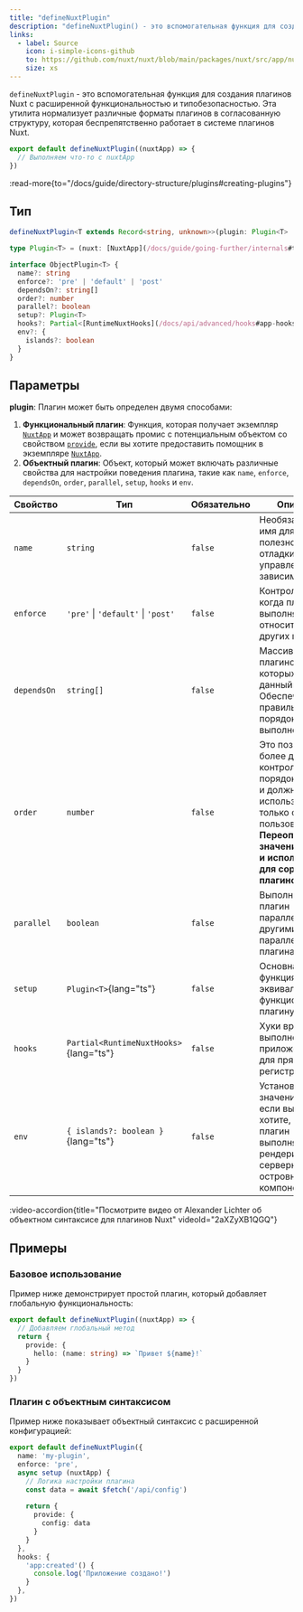 ```yaml
---
title: "defineNuxtPlugin"
description: "defineNuxtPlugin() - это вспомогательная функция для создания плагинов Nuxt."
links:
  - label: Source
    icon: i-simple-icons-github
    to: https://github.com/nuxt/nuxt/blob/main/packages/nuxt/src/app/nuxt.ts
    size: xs
---
```


`defineNuxtPlugin` - это вспомогательная функция для создания плагинов Nuxt с расширенной функциональностью и типобезопасностью. Эта утилита нормализует различные форматы плагинов в согласованную структуру, которая беспрепятственно работает в системе плагинов Nuxt.

```ts twoslash [plugins/hello.ts]
export default defineNuxtPlugin((nuxtApp) => {
  // Выполняем что-то с nuxtApp
})
```

:read-more{to="/docs/guide/directory-structure/plugins#creating-plugins"}

## Тип

```ts
defineNuxtPlugin<T extends Record<string, unknown>>(plugin: Plugin<T> | ObjectPlugin<T>): Plugin<T> & ObjectPlugin<T>

type Plugin<T> = (nuxt: [NuxtApp](/docs/guide/going-further/internals#the-nuxtapp-interface)) => Promise<void> | Promise<{ provide?: T }> | void | { provide?: T }

interface ObjectPlugin<T> {
  name?: string
  enforce?: 'pre' | 'default' | 'post'
  dependsOn?: string[]
  order?: number
  parallel?: boolean
  setup?: Plugin<T>
  hooks?: Partial<[RuntimeNuxtHooks](/docs/api/advanced/hooks#app-hooks-runtime)>
  env?: {
    islands?: boolean
  }
}
```

## Параметры

**plugin**: Плагин может быть определен двумя способами:
1. **Функциональный плагин**: Функция, которая получает экземпляр [`NuxtApp`](/docs/guide/going-further/internals#the-nuxtapp-interface) и может возвращать промис с потенциальным объектом со свойством [`provide`](/docs/guide/directory-structure/plugins#providing-helpers), если вы хотите предоставить помощник в экземпляре [`NuxtApp`](/docs/guide/going-further/internals#the-nuxtapp-interface).
2. **Объектный плагин**: Объект, который может включать различные свойства для настройки поведения плагина, такие как `name`, `enforce`, `dependsOn`, `order`, `parallel`, `setup`, `hooks` и `env`.

| Свойство           | Тип                                                                 | Обязательно | Описание                                                                                                     |
| ------------------ | -------------------------------------------------------------------- | -------- | --------------------------------------------------------------------------------------------------------------- |
| `name` | `string` | `false` | Необязательное имя для плагина, полезно для отладки и управления зависимостями. |
| `enforce` | `'pre'` \| `'default'` \| `'post'` | `false` | Контролирует, когда плагин выполняется относительно других плагинов. |
| `dependsOn` | `string[]` | `false` | Массив имен плагинов, от которых зависит данный плагин. Обеспечивает правильный порядок выполнения. |
| `order` | `number` | `false` | Это позволяет более детально контролировать порядок плагинов и должно использоваться только опытными пользователями. **Переопределяет значение `enforce` и используется для сортировки плагинов.** |
| `parallel` | `boolean` | `false` | Выполнять ли плагин параллельно с другими параллельными плагинами. |
| `setup` | `Plugin<T>`{lang="ts"}  | `false` | Основная функция плагина, эквивалентная функциональному плагину. |
| `hooks` | `Partial<RuntimeNuxtHooks>`{lang="ts"}  | `false` | Хуки времени выполнения приложения Nuxt для прямой регистрации. |
| `env` | `{ islands?: boolean }`{lang="ts"}  | `false` | Установите это значение в `false`, если вы не хотите, чтобы плагин выполнялся при рендеринге серверных или островных компонентов. |

:video-accordion{title="Посмотрите видео от Alexander Lichter об объектном синтаксисе для плагинов Nuxt" videoId="2aXZyXB1QGQ"}

## Примеры

### Базовое использование

Пример ниже демонстрирует простой плагин, который добавляет глобальную функциональность:

```ts twoslash [plugins/hello.ts]
export default defineNuxtPlugin((nuxtApp) => {
  // Добавляем глобальный метод
  return {
    provide: {
      hello: (name: string) => `Привет ${name}!`
    }
  }
})
```

### Плагин с объектным синтаксисом

Пример ниже показывает объектный синтаксис с расширенной конфигурацией:

```ts twoslash [plugins/advanced.ts]
export default defineNuxtPlugin({
  name: 'my-plugin',
  enforce: 'pre',
  async setup (nuxtApp) {
    // Логика настройки плагина
    const data = await $fetch('/api/config')
    
    return {
      provide: {
        config: data
      }
    }
  },
  hooks: {
    'app:created'() {
      console.log('Приложение создано!')
    }
  },
})
```